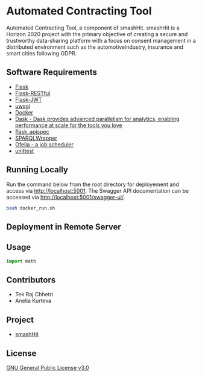 # Automated Contracting Tool
Automated Contracting Tool, a component of smashHit. smashHit is a Horizon 2020 project with the primary objective of creating a secure and trustworthy data-sharing platform with a focus on consent management in a distributed environment such as the automotiveindustry, insurance and smart cities following GDPR.

## Software Requirements
- [Flask](https://flask.palletsprojects.com/en/1.1.x/)
- [Flask-RESTful](https://flask-restful.readthedocs.io/en/latest/)
- [Flask-JWT](https://flask-jwt-extended.readthedocs.io/en/stable/) 
- [uwsgi](https://uwsgi-docs.readthedocs.io/en/latest/)
- [Docker](https://www.docker.com)
- [Dask - Dask provides advanced parallelism for analytics, enabling performance at scale for the tools you love](https://dask.org)
- [flask_apispec](https://flask-apispec.readthedocs.io/en/latest/index.html)
- [SPARQLWrapper](https://rdflib.dev/sparqlwrapper/)
- [Ofelia - a job scheduler](https://github.com/mcuadros/ofelia)
- [unittest](https://docs.python.org/3/library/unittest.html)

## Running Locally
Run the command below from the root directory for deployement and access via [http://localhost:5001](http://localhost:5001). The Swagger API documentation can be accessed via [http://localhost:5001/swagger-ui/](http://localhost:5001/swagger-ui/).
```bash
bash docker_run.sh

```
## Deployment in Remote Server

## Usage

```python
import math

```
## Contributors
- Tek Raj Chhetri 
- Anelia Kurteva 


## Project
-  [smashHit](https://www.smashhit.eu/) 

## License
[GNU General Public License v3.0](https://github.com/tekrajchhetri/automatic_contracting/blob/main/LICENSE)
